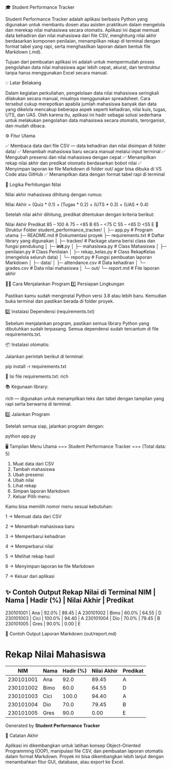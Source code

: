 🎓 Student Performance Tracker

Student Performance Tracker adalah aplikasi berbasis Python yang digunakan untuk membantu dosen atau asisten praktikum dalam mengelola dan merekap nilai mahasiswa secara otomatis.
Aplikasi ini dapat memuat data kehadiran dan nilai mahasiswa dari file CSV, menghitung nilai akhir berdasarkan komponen penilaian, menampilkan rekap di terminal dengan format tabel yang rapi, serta menghasilkan laporan dalam bentuk file Markdown (.md).

Tujuan dari pembuatan aplikasi ini adalah untuk mempermudah proses pengolahan data nilai mahasiswa agar lebih cepat, akurat, dan terstruktur tanpa harus menggunakan Excel secara manual.

💡 Latar Belakang

Dalam kegiatan perkuliahan, pengelolaan data nilai mahasiswa seringkali dilakukan secara manual, misalnya menggunakan spreadsheet. Cara tersebut cukup merepotkan apabila jumlah mahasiswa banyak dan data yang dikelola mencakup beberapa aspek seperti kehadiran, nilai kuis, tugas, UTS, dan UAS.
Oleh karena itu, aplikasi ini hadir sebagai solusi sederhana untuk melakukan pengolahan data mahasiswa secara otomatis, terorganisir, dan mudah dibaca.

⚙️ Fitur Utama

✅ Membaca data dari file CSV — data kehadiran dan nilai disimpan di folder data/
✅ Menambah mahasiswa baru secara manual melalui input terminal
✅ Mengubah presensi dan nilai mahasiswa dengan cepat
✅ Menampilkan rekap nilai akhir dan predikat otomatis berdasarkan bobot nilai
✅ Menyimpan laporan ke file Markdown di folder out/ agar bisa dibuka di VS Code atau GitHub
✅ Menampilkan data dengan format tabel rapi di terminal

🧮 Logika Perhitungan Nilai

Nilai akhir mahasiswa dihitung dengan rumus:

Nilai Akhir = (Quiz * 0.1) + (Tugas * 0.2) + (UTS * 0.3) + (UAS * 0.4)


Setelah nilai akhir dihitung, predikat ditentukan dengan kriteria berikut:

Nilai Akhir	Predikat
85 – 100	A
75 – <85	B
65 – <75	C
55 – <65	D
<55	E
📂 Struktur Folder
student_performance_tracker/
│
├─ app.py                  # Program utama
├─ README.md               # Dokumentasi proyek
├─ requirements.txt        # Daftar library yang digunakan
│
├─ tracker/                # Package utama berisi class dan fungsi pendukung
│   ├─ __init__.py
│   ├─ mahasiswa.py        # Class Mahasiswa
│   ├─ penilaian.py        # Class Penilaian
│   ├─ rekap_kelas.py      # Class RekapKelas (mengelola seluruh data)
│   └─ report.py           # Fungsi pembuatan laporan Markdown
│
├─ data/
│   ├─ attendance.csv      # Data kehadiran
│   └─ grades.csv          # Data nilai mahasiswa
│
└─ out/
    └─ report.md           # File laporan akhir

🧑‍💻 Cara Menjalankan Program
1️⃣ Persiapan Lingkungan

Pastikan kamu sudah menginstal Python versi 3.8 atau lebih baru.
Kemudian buka terminal dan pastikan berada di folder proyek.

2️⃣ Instalasi Dependensi (requirements.txt)

Sebelum menjalankan program, pastikan semua library Python yang dibutuhkan sudah terpasang.
Semua dependensi sudah tercantum di file requirements.txt.

📦 Instalasi otomatis:

Jalankan perintah berikut di terminal:

pip install -r requirements.txt

📜 Isi file requirements.txt:
rich

📚 Kegunaan library:

rich — digunakan untuk menampilkan teks dan tabel dengan tampilan yang rapi serta berwarna di terminal.

3️⃣ Jalankan Program

Setelah semua siap, jalankan program dengan:

python app.py

🖥️ Tampilan Menu Utama
=== Student Performance Tracker === (Total data: 5)
1) Muat data dari CSV
2) Tambah mahasiswa
3) Ubah presensi
4) Ubah nilai
5) Lihat rekap
6) Simpan laporan Markdown
7) Keluar
Pilih menu:


Kamu bisa memilih nomor menu sesuai kebutuhan:

1 → Memuat data dari CSV

2 → Menambah mahasiswa baru

3 → Memperbarui kehadiran

4 → Memperbarui nilai

5 → Melihat rekap hasil

6 → Menyimpan laporan ke file Markdown

7 → Keluar dari aplikasi

✨ Contoh Output Rekap Nilai di Terminal
NIM        | Nama            | Hadir (%) | Nilai Akhir | Predikat
----------------------------------------------------------------------
230101001  | Ana             |    92.0%  |       89.45 |    A
230101002  | Bimo            |    60.0%  |       64.55 |    D
230101003  | Cici            |   100.0%  |       94.40 |    A
230101004  | Dio             |    70.0%  |       79.45 |    B
230101005  | Gres            |    90.0%  |        0.00 |    E

📝 Contoh Output Laporan Markdown (out/report.md)
# Rekap Nilai Mahasiswa

| NIM | Nama | Hadir (%) | Nilai Akhir | Predikat |
|-----|------|------------|--------------|-----------|
| 230101001 | Ana | 92.0 | 89.45 | A |
| 230101002 | Bimo | 60.0 | 64.55 | D |
| 230101003 | Cici | 100.0 | 94.40 | A |
| 230101004 | Dio | 70.0 | 79.45 | B |
| 230101005 | Gres | 90.0 | 0.00 | E |

Generated by **Student Performance Tracker**

💬 Catatan Akhir

Aplikasi ini dikembangkan untuk latihan konsep Object-Oriented Programming (OOP),
manipulasi file CSV, dan pembuatan laporan otomatis dalam format Markdown.
Proyek ini bisa dikembangkan lebih lanjut dengan menambahkan fitur GUI, database, atau export ke Excel.